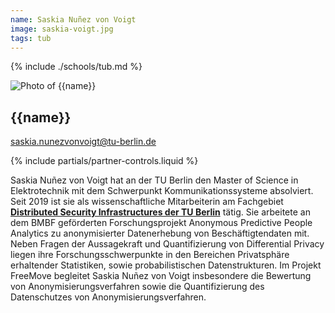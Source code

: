 ```yaml
---
name: Saskia Nuñez von Voigt
image: saskia-voigt.jpg
tags: tub
---
```


{% include ./schools/tub.md %}

<div class="component-partner">

![Photo of {{name}}](/assets/images/{{image}})

<div>

## {{name}}

[saskia.nunezvonvoigt@tu-berlin.de](mailto:saskia.nunezvonvoigt@tu-berlin.de)

</div>
{% include partials/partner-controls.liquid %}
</div>

Saskia Nuñez von Voigt hat an der TU Berlin den Master of Science in Elektrotechnik mit dem Schwerpunkt Kommunikationssysteme absolviert. Seit 2019 ist sie als wissenschaftliche Mitarbeiterin am Fachgebiet **[Distributed Security Infrastructures der TU Berlin](https://www.dsi.tu-berlin.de/menue/dsi/)** tätig. Sie arbeitete an dem BMBF geförderten Forschungsprojekt Anonymous Predictive People Analytics zu anonymisierter Datenerhebung von Beschäftigtendaten mit. Neben Fragen der Aussagekraft und Quantifizierung von Differential Privacy liegen ihre Forschungsschwerpunkte in den Bereichen Privatsphäre erhaltender Statistiken, sowie probabilistischen Datenstrukturen. Im Projekt FreeMove begleitet Saskia Nuñez von Voigt insbesondere die Bewertung von Anonymisierungsverfahren sowie die Quantifizierung des Datenschutzes von Anonymisierungsverfahren. 